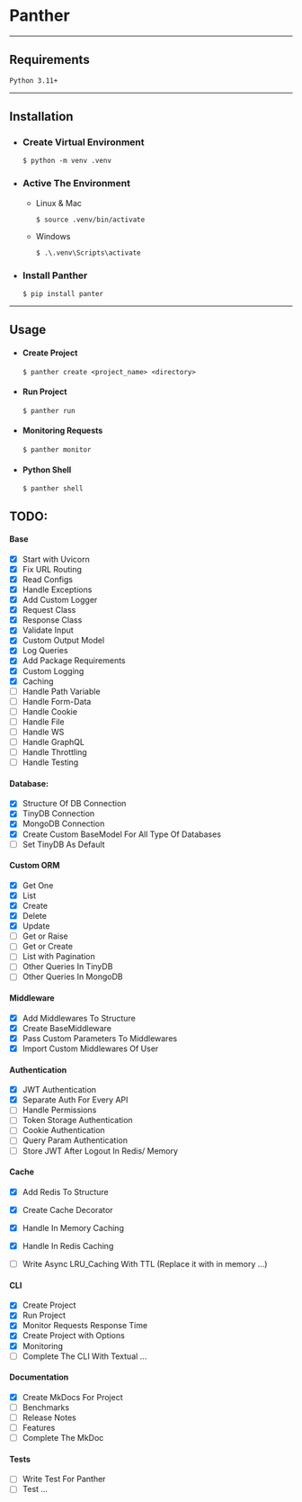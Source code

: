# Panther
<hr/>

## Requirements
```console
Python 3.11+
```

<hr/>

## Installation

- ### Create Virtual Environment

    ```concole
    $ python -m venv .venv
    ```

- ### Active The Environment

    * Linux & Mac
      ```concole
      $ source .venv/bin/activate
      ```
      
    * Windows
      ```concole
      $ .\.venv\Scripts\activate
      ```

- ### Install Panther

    ```console
    $ pip install panter
    ```
<hr/>

## Usage
- #### Create Project

    ```console
    $ panther create <project_name> <directory>
    ```

- #### Run Project

    ```console
    $ panther run 
    ```
  
- #### Monitoring Requests

    ```console
    $ panther monitor 
    ```

- #### Python Shell

    ```console
    $ panther shell 
    ```

## TODO:

#### Base 
- [x] Start with Uvicorn 
- [x] Fix URL Routing 
- [x] Read Configs 
- [x] Handle Exceptions 
- [x] Add Custom Logger 
- [x] Request Class 
- [x] Response Class 
- [x] Validate Input 
- [x] Custom Output Model 
- [x] Log Queries
- [x] Add Package Requirements
- [x] Custom Logging
- [x] Caching
- [ ] Handle Path Variable
- [ ] Handle Form-Data
- [ ] Handle Cookie
- [ ] Handle File 
- [ ] Handle WS 
- [ ] Handle GraphQL
- [ ] Handle Throttling
- [ ] Handle Testing

#### Database:
- [x] Structure Of DB Connection
- [x] TinyDB Connection
- [x] MongoDB Connection
- [x] Create Custom BaseModel For All Type Of Databases
- [ ] Set TinyDB As Default

#### Custom ORM
- [x] Get One 
- [x] List  
- [x] Create 
- [x] Delete 
- [x] Update
- [ ] Get or Raise
- [ ] Get or Create
- [ ] List with Pagination
- [ ] Other Queries In TinyDB
- [ ] Other Queries In MongoDB

#### Middleware
- [x] Add Middlewares To Structure
- [x] Create BaseMiddleware
- [x] Pass Custom Parameters To Middlewares
- [x] Import Custom Middlewares Of User

#### Authentication 
- [x] JWT Authentication
- [x] Separate Auth For Every API
- [ ] Handle Permissions 
- [ ] Token Storage Authentication
- [ ] Cookie Authentication
- [ ] Query Param Authentication
- [ ] Store JWT After Logout In Redis/ Memory

#### Cache
- [x] Add Redis To Structure
- [x] Create Cache Decorator
- [x] Handle In Memory Caching 
- [x] Handle In Redis Caching 
- [ ] Write Async LRU_Caching With TTL (Replace it with in memory ...)


#### CLI
- [x] Create Project 
- [x] Run Project 
- [x] Monitor Requests Response Time
- [x] Create Project with Options
- [x] Monitoring
- [ ] Complete The CLI With Textual ...
    
#### Documentation 
- [x] Create MkDocs For Project 
- [ ] Benchmarks
- [ ] Release Notes
- [ ] Features
- [ ] Complete The MkDoc

#### Tests 
- [ ] Write Test For Panther 
- [ ] Test ...